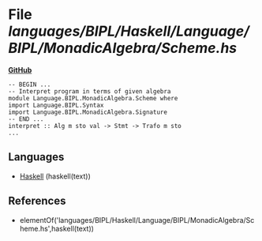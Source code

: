 # File _languages/BIPL/Haskell/Language/BIPL/MonadicAlgebra/Scheme.hs_
**[GitHub](https://github.com/softlang/yas/blob/master/languages/BIPL/Haskell/Language/BIPL/MonadicAlgebra/Scheme.hs)**
```
-- BEGIN ...
-- Interpret program in terms of given algebra
module Language.BIPL.MonadicAlgebra.Scheme where
import Language.BIPL.Syntax
import Language.BIPL.MonadicAlgebra.Signature
-- END ...
interpret :: Alg m sto val -> Stmt -> Trafo m sto
...
```

## Languages
* [Haskell](../languages/Haskell.md) (haskell(text))

## References
* elementOf('languages/BIPL/Haskell/Language/BIPL/MonadicAlgebra/Scheme.hs',haskell(text))
